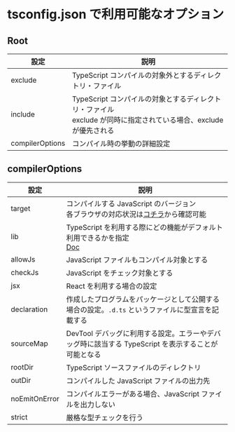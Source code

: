 # tsconfig.json で利用可能なオプション

## Root

| 設定            | 説明                                                                                                                |
| --------------- | ------------------------------------------------------------------------------------------------------------------- |
| exclude         | TypeScript コンパイルの対象外とするディレクトリ・ファイル                                                           |
| include         | TypeScript コンパイルの対象とするディレクトリ・ファイル<br>exclude が同時に指定されている場合、exclude が優先される |
| compilerOptions | コンパイル時の挙動の詳細設定                                                                                        |

## compilerOptions

| 設定          | 説明                                                                                                                                    |
| ------------- | --------------------------------------------------------------------------------------------------------------------------------------- |
| target        | コンパイルする JavaScript のバージョン<br>各ブラウザの対応状況は[コチラ](https://kangax.github.io/compat-table/es2016plus/)から確認可能 |
| lib           | TypeScript を利用する際にどの機能がデフォルト利用できるかを指定<br>[Doc](https://www.typescriptlang.org/tsconfig/#lib)                  |
| allowJs       | JavaScript ファイルもコンパイル対象とする                                                                                               |
| checkJs       | JavaScript をチェック対象とする                                                                                                         |
| jsx           | React を利用する場合の設定                                                                                                              |
| declaration   | 作成したプログラムをパッケージとして公開する場合の設定。`.d.ts` というファイルに型宣言を記載する                                        |
| sourceMap     | DevTool デバッグに利用する設定。エラーやデバッグ時に該当する TypeScript を表示することが可能となる                                      |
| rootDir       | TypeScript ソースファイルのディレクトリ                                                                                                 |
| outDir        | コンパイルした JavaScript ファイルの出力先                                                                                              |
| noEmitOnError | コンパイルエラーがある場合、JavaScript ファイルを出力しない                                                                             |
| strict        | 厳格な型チェックを行う                                                                                                                  |
